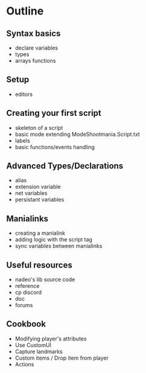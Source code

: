 # Outline

## Syntax basics

* declare variables
* types
* arrays functions

## Setup

* editors

## Creating your first script

* skeleton of a script
* basic mode extending ModeShootmania.Script.txt
* labels
* basic functions/events handling

## Advanced Types/Declarations
* alias
* extension variable
* net variables
* persistant variables

## Manialinks

* creating a manialink
* adding logic with the script tag
* sync variables between manialinks

## Useful resources

* nadeo's lib source code
* reference
* cp discord
* doc
* forums

## Cookbook

* Modifying player's attributes
* Use CustomUI
* Capture landmarks
* Custom items / Drop item from player
* Actions



